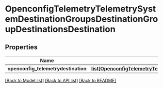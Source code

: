 # OpenconfigTelemetryTelemetrySystemDestinationGroupsDestinationGroupDestinationsDestination

## Properties
Name | Type | Description | Notes
------------ | ------------- | ------------- | -------------
**openconfig_telemetrydestination** | [**list[OpenconfigTelemetryTelemetrySystemOpenconfigtelemetrytelemetrysystemDestinationgroupsDestinationsDestination]**](OpenconfigTelemetryTelemetrySystemOpenconfigtelemetrytelemetrysystemDestinationgroupsDestinationsDestination.md) |  | [optional] 

[[Back to Model list]](../README.md#documentation-for-models) [[Back to API list]](../README.md#documentation-for-api-endpoints) [[Back to README]](../README.md)


